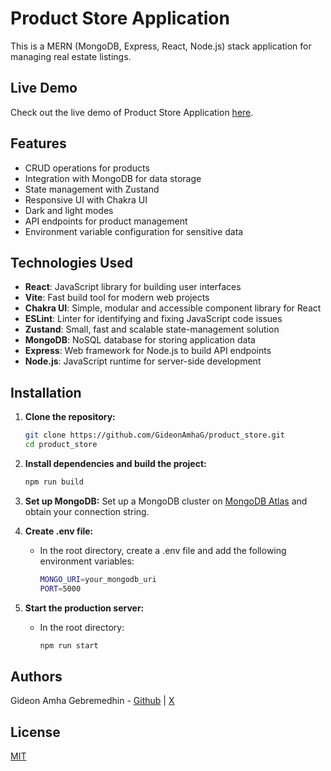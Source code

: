 # Product Store Application

This is a MERN (MongoDB, Express, React, Node.js) stack application for managing real estate listings.

## Live Demo

Check out the live demo of Product Store Application [here](https://prstoreapi.phaedrusstudios.com/).

## Features

- CRUD operations for products
- Integration with MongoDB for data storage
- State management with Zustand
- Responsive UI with Chakra UI
- Dark and light modes
- API endpoints for product management
- Environment variable configuration for sensitive data

## Technologies Used

- **React**: JavaScript library for building user interfaces
- **Vite**: Fast build tool for modern web projects
- **Chakra UI**: Simple, modular and accessible component library for React
- **ESLint**: Linter for identifying and fixing JavaScript code issues
- **Zustand**: Small, fast and scalable state-management solution
- **MongoDB**: NoSQL database for storing application data
- **Express**: Web framework for Node.js to build API endpoints
- **Node.js**: JavaScript runtime for server-side development

## Installation

1. **Clone the repository:**
   ```sh
   git clone https://github.com/GideonAmhaG/product_store.git
   cd product_store

2. **Install dependencies and build the project:**
   ```sh
   npm run build
   ```
   
3. **Set up MongoDB:**
   Set up a MongoDB cluster on [MongoDB Atlas](https://www.mongodb.com/cloud/atlas) and obtain your connection string.
   
4. **Create .env file:**
   - In the root directory, create a .env file and add the following environment variables:
      ```sh
     MONGO_URI=your_mongodb_uri
     PORT=5000
      ```
      
5. **Start the production server:**
   - In the root directory:
      ```sh
      npm run start
      ```

## Authors

Gideon Amha Gebremedhin - [Github](https://github.com/GideonAmhaG) | [X](https://x.com/GideonAmha)

## License

[MIT](https://choosealicense.com/licenses/mit/)

